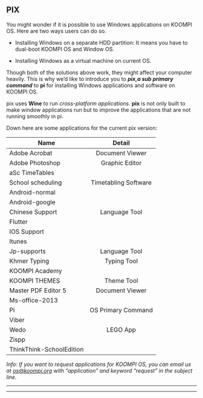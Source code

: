 ## PIX

You might wonder if it is possible to use Windows applications on KOOMPI OS.
Here are two ways users can do so. 

- Installing Windows on a separate HDD partition: It means you have to dual-boot KOOMPI OS and Window OS. 

- Installing Windows as a virtual machine on current OS.

Though both of the solutions above work, they might affect your computer heavily. This is why we’d like to introduce you to ***pix,a sub primary command*** to **pi** for installing Windows applications and software on KOOMPI OS.

pix uses **Wine** to run *cross-platform applications.* **pix** is not only built to make window applications run but to improve the applications that are not running smoothly in pi.

Down here are some applications for the current pix version:

|Name| Detail|
|----|:-----:|
|Adobe Acrobat|Document Viewer|
|Adobe Photoshop|Graphic Editor|
|aSc TimeTables||
|School scheduling| Timetabling Software
|Android-normal||
|Android-google||
|Chinese Support|Language Tool|
|Flutter||
|IOS Support||
|Itunes||
|Jp-supports|Language Tool| 
|Khmer Typing|Typing Tool|
|KOOMPI Academy||
|KOOMPI THEMES|Theme Tool|
|Master PDF Editor 5|Document Viewer|
|Ms-office-2013||
|Pi|OS Primary Command|
|Viber||
|Wedo|LEGO App|
|Zispp||
|ThinkThink-SchoolEdition||



*Info: If you want to request applications for KOOMPI OS, you can email us at os@koompi.org with “application” and keyword “request” in the subject line.*

----
----